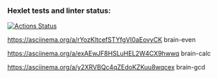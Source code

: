### Hexlet tests and linter status:
[![Actions Status](https://github.com/orcworker1/python-project-49/actions/workflows/hexlet-check.yml/badge.svg)](https://github.com/orcworker1/python-project-49/actions)

https://asciinema.org/a/rYozKltcefSTYfgVI0aEovyCK brain-even

 https://asciinema.org/a/exAEwJF8HSLuHEL2W4CX9hwwq brain-calc
 
 https://asciinema.org/a/y2XRVBQc4qZEdoKZKuu8wqcex brain-gcd